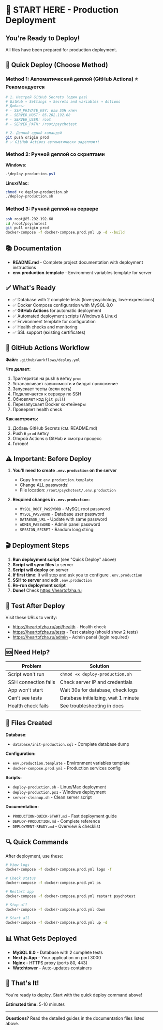 # 🎯 START HERE - Production Deployment

## You're Ready to Deploy! 

All files have been prepared for production deployment.

## 🚀 Quick Deploy (Choose Method)

### Method 1: Автоматический деплой (GitHub Actions) ⭐ Рекомендуется

```bash
# 1. Настрой GitHub Secrets (один раз)
# GitHub → Settings → Secrets and variables → Actions
# Добавь:
# - SSH_PRIVATE_KEY: ваш SSH ключ
# - SERVER_HOST: 85.202.192.68
# - SERVER_USER: root
# - SERVER_PATH: /root/psychotest

# 2. Деплой одной командой
git push origin prod
# ✅ GitHub Actions автоматически задеплоит!
```

### Method 2: Ручной деплой со скриптами

**Windows:**
```powershell
.\deploy-production.ps1
```

**Linux/Mac:**
```bash
chmod +x deploy-production.sh
./deploy-production.sh
```

### Method 3: Ручной деплой на сервере

```bash
ssh root@85.202.192.68
cd /root/psychotest
git pull origin prod
docker-compose -f docker-compose.prod.yml up -d --build
```

## 📚 Documentation

- **README.md** - Complete project documentation with deployment instructions
- **env.production.template** - Environment variables template for server

## ✅ What's Ready

- ✅ Database with 2 complete tests (love-psychology, love-expressions)
- ✅ Docker Compose configuration with MySQL 8.0
- ✅ **GitHub Actions** for automatic deployment
- ✅ Automated deployment scripts (Windows & Linux)
- ✅ Environment template for configuration
- ✅ Health checks and monitoring
- ✅ SSL support (existing certificates)

## 🤖 GitHub Actions Workflow

**Файл:** `.github/workflows/deploy.yml`

**Что делает:**
1. Триггерится на push в ветку `prod`
2. Устанавливает зависимости и билдит приложение
3. Запускает тесты (если есть)
4. Подключается к серверу по SSH
5. Обновляет код (`git pull`)
6. Перезапускает Docker контейнеры
7. Проверяет health check

**Как настроить:**
1. Добавь GitHub Secrets (см. README.md)
2. Push в `prod` ветку
3. Открой Actions в GitHub и смотри процесс
4. Готово!

## ⚠️ Important: Before Deploy

1. **You'll need to create `.env.production` on the server**
   - Copy from: `env.production.template`
   - Change ALL passwords!
   - File location: `/root/psychotest/.env.production`

2. **Required changes in `.env.production`:**
   - `MYSQL_ROOT_PASSWORD` - MySQL root password
   - `MYSQL_PASSWORD` - Database user password
   - `DATABASE_URL` - Update with same password
   - `ADMIN_PASSWORD` - Admin panel password
   - `SESSION_SECRET` - Random long string

## 🎬 Deployment Steps

1. **Run deployment script** (see "Quick Deploy" above)
2. **Script will sync files** to server
3. **Script will deploy** on server
4. **If first time**: It will stop and ask you to configure `.env.production`
5. **SSH to server** and edit `.env.production`
6. **Re-run deployment script**
7. **Done!** Check https://heartofzha.ru

## 🧪 Test After Deploy

Visit these URLs to verify:
- https://heartofzha.ru/api/health - Health check
- https://heartofzha.ru/tests - Test catalog (should show 2 tests)
- https://heartofzha.ru/admin - Admin panel (login required)

## 🆘 Need Help?

| Problem | Solution |
|---------|----------|
| Script won't run | `chmod +x deploy-production.sh` |
| SSH connection fails | Check server IP and credentials |
| App won't start | Wait 30s for database, check logs |
| Can't see tests | Database initializing, wait 1 minute |
| Health check fails | See troubleshooting in docs |

## 📂 Files Created

**Database:**
- `database/init-production.sql` - Complete database dump

**Configuration:**
- `env.production.template` - Environment variables template
- `docker-compose.prod.yml` - Production services config

**Scripts:**
- `deploy-production.sh` - Linux/Mac deployment
- `deploy-production.ps1` - Windows deployment
- `server-cleanup.sh` - Clean server script

**Documentation:**
- `PRODUCTION-QUICK-START.md` - Fast deployment guide
- `DEPLOY-PRODUCTION.md` - Complete reference
- `DEPLOYMENT-READY.md` - Overview & checklist

## 🔍 Quick Commands

After deployment, use these:

```bash
# View logs
docker-compose -f docker-compose.prod.yml logs -f

# Check status  
docker-compose -f docker-compose.prod.yml ps

# Restart app
docker-compose -f docker-compose.prod.yml restart psychotest

# Stop all
docker-compose -f docker-compose.prod.yml down

# Start all
docker-compose -f docker-compose.prod.yml up -d
```

## 📊 What Gets Deployed

- **MySQL 8.0** - Database with 2 complete tests
- **Next.js App** - Your application on port 3000
- **Nginx** - HTTPS proxy (ports 80, 443)
- **Watchtower** - Auto-updates containers

## 🎉 That's It!

You're ready to deploy. Start with the quick deploy command above!

**Estimated time:** 5-10 minutes

---

**Questions?** Read the detailed guides in the documentation files listed above.

